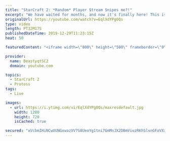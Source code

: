 ```yaml
---
title: "StarCraft 2: *Random* Player Stream Snipes me?!"
excerpt: "We have waited for months, and now it's finally here! This is the VOID RAYS to GRANDMASTER series! With the new balance changes to speedy Void Rays in the latest patch, we can now begin the series right! At this point in the series, we are introducing other units into the composition to make the games"
originalUrl: https://youtube.com/watch?v=EqlXdYPg0Qs
type: video
length: PT32M17S
publishedDateTime: 2019-12-29T11:23:15Z
heat: 50

featuredContent: "<iframe width=\"800\" height=\"500\" frameborder=\"0\" src=\"https://www.youtube.com/embed/EqlXdYPg0Qs\" allow=\"accelerometer; autoplay; encrypted-media; gyroscope; picture-in-picture\" allowfullscreen></iframe>"

provider:
  name: BeastyqtSC2
  domain: youtube.com

topics:
  - StarCraft 2
  - Protoss
tags:
  - Live

images:
  - url: https://i.ytimg.com/vi/EqlXdYPg0Qs/maxresdefault.jpg
    width: 1280
    height: 720
    isCached: true

secured: "xVcbmIHiNCwUUNGxwazVV7S8UeoYg1tni7GmMnJX2DBmViuzRKhSlvnGFoVXxgmFDkC7x7OpgAPJm/U9lZqKEsywTQzS5Wi8s+9nHeD4XG/qxJ0PXR5qL30jKDNM1nn9gfr8RwWT+Rmgo/ILfawxbtAivHLLA5SuNL+S4o98Q5/rKbyv4zu+OqUgNzltoEkPGWFcJ+wWTZbcxxOEuOs4PYfIEZWQVWqmiUYOpD1rH2YScexlj+XGL0mF/dD3g3NnZTnb3QLVB3H0xDFYKjJAplvrvGZ5jnMSRjHkWHPbGh/guwqvjIpLIx1G05tqRMhbrpgPpvMXlad9iXWiKgoJI5Mh2ky0BDcxUOlpCaRVGgE0W/E5q6u5U/2zi6X9Atyedlx2vRGrsJgfCVJf6zFEqMydrIyLdOvkLGCO90XtGUk=;IPJjWKp/J+Q5g15H8diWMg=="
---
```


